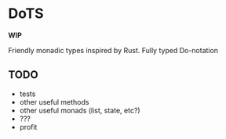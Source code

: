# DoTS

**WIP**

Friendly monadic types inspired by Rust.
Fully typed Do-notation

## TODO

- tests
- other useful methods
- other useful monads (list, state, etc?)
- ???
- profit
